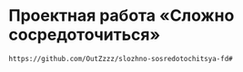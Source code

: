 # Проектная работа «Сложно сосредоточиться»

```
https://github.com/OutZzzz/slozhno-sosredotochitsya-fd#
```